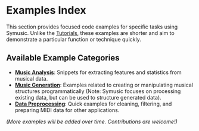 # Examples Index

This section provides focused code examples for specific tasks using Symusic. Unlike the [Tutorials](../tutorials/index.md), these examples are shorter and aim to demonstrate a particular function or technique quickly.

## Available Example Categories

-   **[Music Analysis](./analysis.md)**: Snippets for extracting features and statistics from musical data.
-   **[Music Generation](./generation.md)**: Examples related to creating or manipulating musical structures programmatically (Note: Symusic focuses on processing existing data, but can be used to structure generated data).
-   **[Data Preprocessing](./preprocessing.md)**: Quick examples for cleaning, filtering, and preparing MIDI data for other applications.

*(More examples will be added over time. Contributions are welcome!)* 